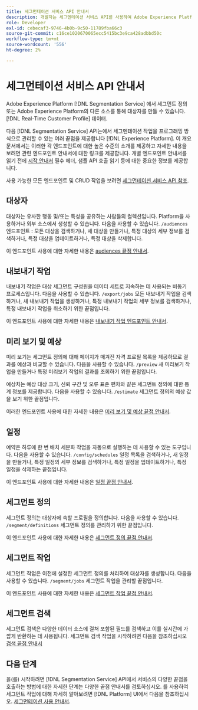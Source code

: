```yaml
---
title: 세그먼테이션 서비스 API 안내서
description: 개발자는 세그멘테이션 서비스 API를 사용하여 Adobe Experience Platform의 세그멘테이션 작업을 프로그래밍 방식으로 관리할 수 있습니다. 이 안내서를 따라 API를 사용하여 주요 작업을 수행하는 방법에 대해 알아보십시오.
role: Developer
exl-id: cebecaf3-9746-4b0b-9c50-11789fba66c3
source-git-commit: c16ce1020670065ecc5415bc3e9ca428adbbd50c
workflow-type: tm+mt
source-wordcount: '556'
ht-degree: 2%

---
```


# 세그먼테이션 서비스 API 안내서

Adobe Experience Platform [!DNL Segmentation Service] 에서 세그먼트 정의 또는 Adobe Experience Platform의 다른 소스를 통해 대상자를 만들 수 있습니다. [!DNL Real-Time Customer Profile] 데이터.

다음 [!DNL Segmentation Service] API는에서 세그멘테이션 작업을 프로그래밍 방식으로 관리할 수 있는 여러 끝점을 제공합니다 [!DNL Experience Platform]. 이 개요 문서에서는 이러한 각 엔드포인트에 대한 높은 수준의 소개를 제공하고 자세한 내용을 보려면 관련 엔드포인트 안내서에 대한 링크를 제공합니다. 개별 엔드포인트 안내서를 읽기 전에 [시작 안내서](./getting-started.md) 필수 헤더, 샘플 API 호출 읽기 등에 대한 중요한 정보를 제공합니다.

사용 가능한 모든 엔드포인트 및 CRUD 작업을 보려면 [세그먼테이션 서비스 API 참조](https://www.adobe.io/experience-platform-apis/references/segmentation/).

## 대상자

대상자는 유사한 행동 및/또는 특성을 공유하는 사람들의 컬렉션입니다. Platform을 사용하거나 외부 소스에서 생성할 수 있습니다. 다음을 사용할 수 있습니다. `/audiences` 엔드포인트 : 모든 대상을 검색하거나, 새 대상을 만들거나, 특정 대상의 세부 정보를 검색하거나, 특정 대상을 업데이트하거나, 특정 대상을 삭제합니다.

이 엔드포인트 사용에 대한 자세한 내용은 [audiences 끝점 안내서](./audiences.md).

## 내보내기 작업

내보내기 작업은 대상 세그먼트 구성원을 데이터 세트로 지속하는 데 사용되는 비동기 프로세스입니다. 다음을 사용할 수 있습니다. `/export/jobs` 모든 내보내기 작업을 검색하거나, 새 내보내기 작업을 생성하거나, 특정 내보내기 작업의 세부 정보를 검색하거나, 특정 내보내기 작업을 취소하기 위한 끝점입니다.

이 엔드포인트 사용에 대한 자세한 내용은 [내보내기 작업 엔드포인트 안내서](./export-jobs.md).

## 미리 보기 및 예상

미리 보기는 세그먼트 정의에 대해 페이지가 매겨진 자격 프로필 목록을 제공하므로 결과를 예상과 비교할 수 있습니다. 다음을 사용할 수 있습니다. `/preview` 새 미리보기 작업을 만들거나 특정 미리보기 작업의 결과를 조회하기 위한 끝점입니다.

예상치는 예상 대상 크기, 신뢰 구간 및 오류 표준 편차와 같은 세그먼트 정의에 대한 통계 정보를 제공합니다. 다음을 사용할 수 있습니다. `/estimate` 세그먼트 정의의 예상 값을 보기 위한 끝점입니다.

이러한 엔드포인트 사용에 대한 자세한 내용은 [미리 보기 및 예상 끝점 안내서](./previews-and-estimates.md).

## 일정

예약은 하루에 한 번 배치 세분화 작업을 자동으로 실행하는 데 사용할 수 있는 도구입니다. 다음을 사용할 수 있습니다. `/config/schedules` 일정 목록을 검색하거나, 새 일정을 만들거나, 특정 일정의 세부 정보를 검색하거나, 특정 일정을 업데이트하거나, 특정 일정을 삭제하는 끝점입니다.

이 엔드포인트 사용에 대한 자세한 내용은 [일정 끝점 안내서](./schedules.md).

## 세그먼트 정의

세그먼트 정의는 대상자에 속할 프로필을 정의합니다. 다음을 사용할 수 있습니다. `/segment/definitions` 세그먼트 정의를 관리하기 위한 끝점입니다.

이 엔드포인트 사용에 대한 자세한 내용은 [세그먼트 정의 끝점 안내서](./segment-definitions.md).

## 세그먼트 작업

세그먼트 작업은 이전에 설정한 세그먼트 정의를 처리하여 대상자를 생성합니다. 다음을 사용할 수 있습니다. `/segment/jobs` 세그먼트 작업을 관리할 끝점입니다.

이 엔드포인트 사용에 대한 자세한 내용은 [세그먼트 작업 끝점 안내서](./segment-jobs.md).

## 세그먼트 검색

세그먼트 검색은 다양한 데이터 소스에 걸쳐 포함된 필드를 검색하고 이를 실시간에 가깝게 반환하는 데 사용됩니다. 세그먼트 검색 작업을 시작하려면 다음을 참조하십시오 [검색 끝점 안내서](segment-search.md)

## 다음 단계

을(를) 시작하려면 [!DNL Segmentation Service] API에서 서비스의 다양한 끝점을 호출하는 방법에 대한 자세한 단계는 다양한 끝점 안내서를 검토하십시오. 를 사용하여 세그먼트 작업에 대해 자세히 알아보려면 [!DNL Platform] UI에서 다음을 참조하십시오. [세그먼테이션 사용 안내서](../ui/overview.md).
